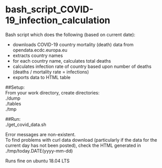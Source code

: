 # bash_script_COVID-19_infection_calculation

Bash script which does the following (based on current date):
 * downloads COVID-19 country mortality (death) data from opendata.ecdc.europa.eu
 * extracts country names
 * for each country name, calculates total deaths 
 * calculates infection rate of country based upon number of deaths (deaths / mortality rate = infections)
 * exports data to HTML table

##Setup:<br>
From your work directory, create directories:<br />
./dump<br />
./tables<br />
./tmp<br />

##Run:<br />
./get_covid_data.sh

Error messages are non-existent.  
To find problems with curl data download (particularly if the data for the current day has not been posted), check the HTML generated in ./tmp/today.DATE(yyyy-mm-dd)

Runs fine on ubuntu 18.04 LTS
